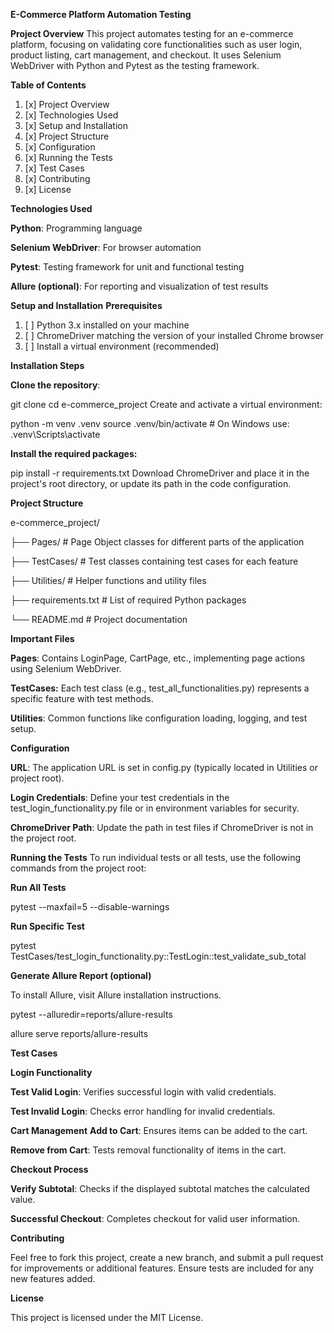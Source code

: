 **E-Commerce Platform Automation Testing**

**Project Overview**
This project automates testing for an e-commerce platform, focusing on validating core functionalities such as user login, product listing, cart management, and checkout. It uses Selenium WebDriver with Python and Pytest as the testing framework.

**Table of Contents**

1. [x] Project Overview
2. [x] Technologies Used
3. [x] Setup and Installation
4. [x] Project Structure
5. [x] Configuration
6. [x] Running the Tests
7. [x] Test Cases
8. [x] Contributing
9. [x] License

**Technologies Used**

**Python**: Programming language

**Selenium WebDriver**: For browser automation

**Pytest**: Testing framework for unit and functional testing

**Allure (optional)**: For reporting and visualization of test results

**Setup and Installation**
**Prerequisites**

1. [ ] Python 3.x installed on your machine
3. [ ] ChromeDriver matching the version of your installed Chrome browser
5. [ ] Install a virtual environment (recommended)

**Installation Steps**

**Clone the repository**:

git clone <your-repo-url>
cd e-commerce_project
Create and activate a virtual environment:


python -m venv .venv
source .venv/bin/activate  # On Windows use: .venv\Scripts\activate

**Install the required packages:**

pip install -r requirements.txt
Download ChromeDriver and place it in the project's root directory, or update its path in the code configuration.

**Project Structure**

e-commerce_project/

├── Pages/                  # Page Object classes for different parts of the application

├── TestCases/              # Test classes containing test cases for each feature

├── Utilities/              # Helper functions and utility files

├── requirements.txt        # List of required Python packages

└── README.md               # Project documentation

**Important Files**

**Pages**: Contains LoginPage, CartPage, etc., implementing page actions using Selenium WebDriver.

**TestCases:** Each test class (e.g., test_all_functionalities.py) represents a specific feature with test methods.

**Utilities**: Common functions like configuration loading, logging, and test setup.

**Configuration**

**URL**: The application URL is set in config.py (typically located in Utilities or project root).

**Login Credentials**: Define your test credentials in the test_login_functionality.py file or in environment variables for security.

**ChromeDriver Path**: Update the path in test files if ChromeDriver is not in the project root.

**Running the Tests**
To run individual tests or all tests, use the following commands from the project root:

**Run All Tests**

pytest --maxfail=5 --disable-warnings

**Run Specific Test**

pytest TestCases/test_login_functionality.py::TestLogin::test_validate_sub_total

**Generate Allure Report (optional)**

To install Allure, visit Allure installation instructions.


pytest --alluredir=reports/allure-results

allure serve reports/allure-results

**Test Cases**

**Login Functionality**

**Test Valid Login**: Verifies successful login with valid credentials.

**Test Invalid Login**: Checks error handling for invalid credentials.

**Cart Management**
**Add to Cart**: Ensures items can be added to the cart.

**Remove from Cart**: Tests removal functionality of items in the cart.

**Checkout Process**

**Verify Subtotal**: Checks if the displayed subtotal matches the calculated value.

**Successful Checkout**: Completes checkout for valid user information.

**Contributing**

Feel free to fork this project, create a new branch, and submit a pull request for improvements or additional features. Ensure tests are included for any new features added.


**License**

This project is licensed under the MIT License.

